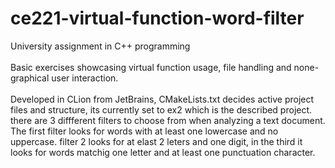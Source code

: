 # ce221-virtual-function-word-filter
University assignment in C++ programming <br>
<br>
Basic exercises showcasing virtual function usage, file handling and none-graphical user interaction.<br>
<br>
Developed in CLion from JetBrains, CMakeLists.txt decides active project files and structure, its currently set to ex2 which is the described project.
there are 3 diffferent filters to choose from when analyzing a text document. The first filter looks for words with at least one lowercase and no uppercase. filter 2 looks for at elast 2 leters and one digit, in the third it looks for words matchig one letter and at least one punctuation character.

